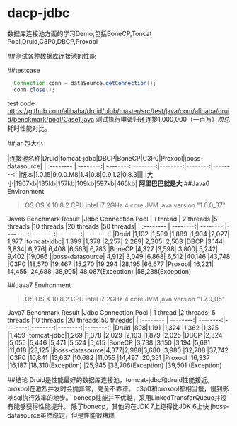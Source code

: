 # dacp-jdbc
数据库连接池方面的学习Demo,包括BoneCP,Toncat Pool,Druid,C3P0,DBCP,Proxool

##测试各种数据库连接池的性能

##testcase
```java
  Connection conn = dataSource.getConnection();
  conn.close();
```
test code https://github.com/alibaba/druid/blob/master/src/test/java/com/alibaba/druid/benckmark/pool/Case1.java
测试执行申请归还连接1,000,000（一百万）次总耗时性能对比。

##jar 包大小

|连接池名称|Druid|tomcat-jdbc|DBCP|BoneCP|C3P0|Proxool|jboss-datasource|
| :-------- | --------:| --------:|--------:|--------:|--------:|--------:|
|版本|1.0.15|9.0.0.M8|1.4|0.8|0.9.1.2|0.8.3|||
|大小|1907kb|135kb|157kb|109kb|597kb|465kb|
**阿里巴巴就是大**
##Java6 Environment
>OS	OS X 10.8.2
CPU	intel i7 2GHz 4 core
>JVM	java version "1.6.0_37"

Java6 Benchmark Result
|Jdbc Connection Pool | 1 thread	| 2 threads	|5 threads	|10 threads	|20 threads	|50 threads|
| :-------- | --------:| --------:|--------:|--------:|--------:|--------:|
|Druid	|1,102	|1,509	|1,889	|1,904	|2,027|	1,977
|tomcat-jdbc|	1,399	|1,378	|2,257|	2,289|	2,305|	2,503
|DBCP	|3,144|	3,834|	6,276|	6,408	|6,563|	6,783
|BoneCP	|4,327	|3,598|	3,800|	5,242|	9,402	|19,066
|jboss-datasource|	4,912|	3,049	|6,868|	6,512	|40,146	|43,748
|C3P0	|18,570	|19,467	|15,270	|19,294	|28,195	|66,677
|Proxool|	16,221|	14,455|	24,688	|38,905|	48,087(Exception)	|58,238(Exception)

##Java7 Environment
>OS	OS X 10.8.2
CPU	intel i7 2GHz 4 core
>JVM	java version "1.7.0_05"

Java7 Benchmark Result
|Jdbc Connection Pool |	1 thread	|2 threads|	5 threads	|10 threads	|20 threads|50 threads|
| :-------- | --------:| --------:|--------:|--------:|--------:|--------:|
|Druid		|898|1,191	|1,324	|1,362	|1,325	|1,459
|tomcat-jdbc|1,269	|1,378	|2,029	|2,103	|1,879	|2,025
|DBCP		|2,324	|5,055	|5,446	|5,471	|5,524	|5,415
|BoneCP		|3,738	|3,150	|3,194	|5,681	|11,018	|23,125
|jboss-datasource|4,377|2,988|3,680	|3,980	|32,708	|37,742
|C3P0		|10,841	|13,637	|10,682	|11,055	|14,497	|20,351
|Proxool	|16,337	|16,187	|18,310(Exception)	|25,945	|33,706(Exception)	|39,501 (Exception)

##结论
Druid是性能最好的数据库连接池，tomcat-jdbc和druid性能接近。
proxool在激烈并发时会抛异常，完全不靠谱。
c3p0和proxool都相当慢，慢到影响sql执行效率的地步。
bonecp性能并不优越，采用LinkedTransferQueue并没有能够获得性能提升。
除了bonecp，其他的在JDK 7上跑得比JDK 6上快
jboss-datasource虽然稳定，但是性能很糟糕
